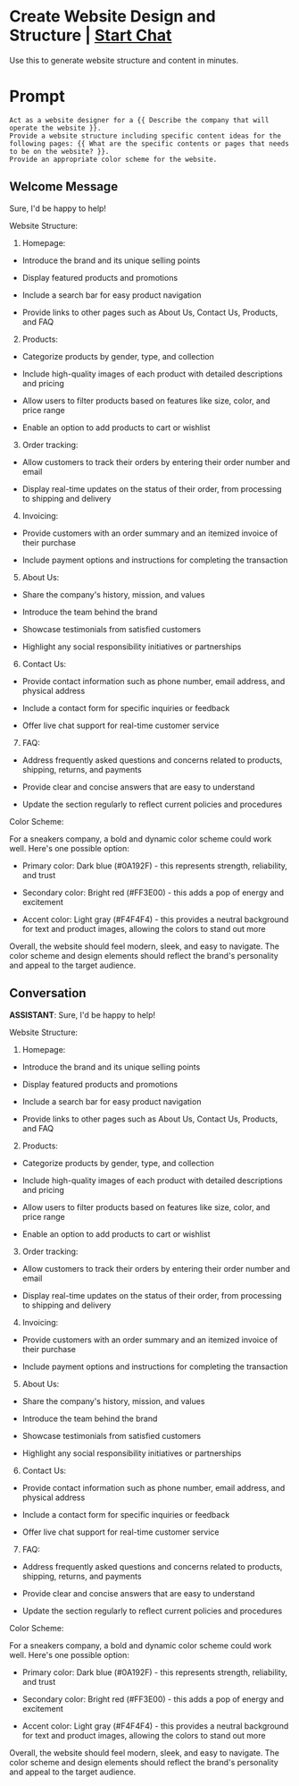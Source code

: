 

# Create Website Design and Structure | [Start Chat](https://gptcall.net/chat.html?data=%7B%22contact%22%3A%7B%22id%22%3A%22JJs5ACHIIHR8ZPTSPU-fX%22%2C%22flow%22%3Atrue%7D%7D)
Use this to generate website structure and content in minutes.

# Prompt

```
Act as a website designer for a {{ Describe the company that will operate the website }}.
Provide a website structure including specific content ideas for the following pages: {{ What are the specific contents or pages that needs to be on the website? }}. 
Provide an appropriate color scheme for the website.

```

## Welcome Message
Sure, I'd be happy to help!



Website Structure:



1. Homepage:

- Introduce the brand and its unique selling points

- Display featured products and promotions

- Include a search bar for easy product navigation

- Provide links to other pages such as About Us, Contact Us, Products, and FAQ



2. Products:

- Categorize products by gender, type, and collection

- Include high-quality images of each product with detailed descriptions and pricing

- Allow users to filter products based on features like size, color, and price range

- Enable an option to add products to cart or wishlist



3. Order tracking:

- Allow customers to track their orders by entering their order number and email

- Display real-time updates on the status of their order, from processing to shipping and delivery



4. Invoicing:

- Provide customers with an order summary and an itemized invoice of their purchase

- Include payment options and instructions for completing the transaction



5. About Us:

- Share the company's history, mission, and values

- Introduce the team behind the brand

- Showcase testimonials from satisfied customers

- Highlight any social responsibility initiatives or partnerships



6. Contact Us:

- Provide contact information such as phone number, email address, and physical address

- Include a contact form for specific inquiries or feedback

- Offer live chat support for real-time customer service



7. FAQ:

- Address frequently asked questions and concerns related to products, shipping, returns, and payments

- Provide clear and concise answers that are easy to understand

- Update the section regularly to reflect current policies and procedures





Color Scheme:



For a sneakers company, a bold and dynamic color scheme could work well. Here's one possible option:



- Primary color: Dark blue (#0A192F) - this represents strength, reliability, and trust

- Secondary color: Bright red (#FF3E00) - this adds a pop of energy and excitement

- Accent color: Light gray (#F4F4F4) - this provides a neutral background for text and product images, allowing the colors to stand out more



Overall, the website should feel modern, sleek, and easy to navigate. The color scheme and design elements should reflect the brand's personality and appeal to the target audience.

## Conversation

**ASSISTANT**: Sure, I'd be happy to help!



Website Structure:



1. Homepage:

- Introduce the brand and its unique selling points

- Display featured products and promotions

- Include a search bar for easy product navigation

- Provide links to other pages such as About Us, Contact Us, Products, and FAQ



2. Products:

- Categorize products by gender, type, and collection

- Include high-quality images of each product with detailed descriptions and pricing

- Allow users to filter products based on features like size, color, and price range

- Enable an option to add products to cart or wishlist



3. Order tracking:

- Allow customers to track their orders by entering their order number and email

- Display real-time updates on the status of their order, from processing to shipping and delivery



4. Invoicing:

- Provide customers with an order summary and an itemized invoice of their purchase

- Include payment options and instructions for completing the transaction



5. About Us:

- Share the company's history, mission, and values

- Introduce the team behind the brand

- Showcase testimonials from satisfied customers

- Highlight any social responsibility initiatives or partnerships



6. Contact Us:

- Provide contact information such as phone number, email address, and physical address

- Include a contact form for specific inquiries or feedback

- Offer live chat support for real-time customer service



7. FAQ:

- Address frequently asked questions and concerns related to products, shipping, returns, and payments

- Provide clear and concise answers that are easy to understand

- Update the section regularly to reflect current policies and procedures





Color Scheme:



For a sneakers company, a bold and dynamic color scheme could work well. Here's one possible option:



- Primary color: Dark blue (#0A192F) - this represents strength, reliability, and trust

- Secondary color: Bright red (#FF3E00) - this adds a pop of energy and excitement

- Accent color: Light gray (#F4F4F4) - this provides a neutral background for text and product images, allowing the colors to stand out more



Overall, the website should feel modern, sleek, and easy to navigate. The color scheme and design elements should reflect the brand's personality and appeal to the target audience.


